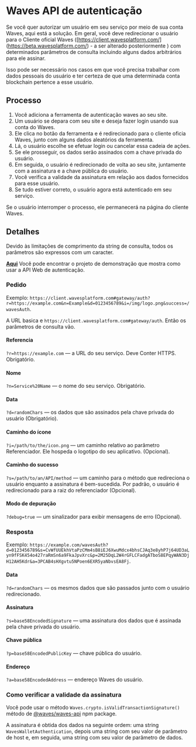 # Waves API de autenticação

Se você quer autorizar um usuário em seu serviço por meio de sua conta Waves, aqui está a solução. Em geral, você deve redirecionar o usuário para o Cliente oficial Waves \([https://client.wavesplatform.com/] (https://beta.wavesplatform.com/) - a ser alterado posteriormente \) com determinados parâmetros de consulta incluindo alguns dados arbitrários para ele assinar.

Isso pode ser necessário nos casos em que você precisa trabalhar com dados pessoais do usuário e ter certeza de que uma determinada conta blockchain pertence a esse usuário.

## Processo

1. Você adiciona a ferramenta de autenticação waves ao seu site.
2. Um usuário se depara com seu site e deseja fazer login usando sua conta do Waves.
3. Ele clica no botão da ferramenta e é redirecionado para o cliente oficia Waves, junto com alguns dados aleatórios da ferramenta.
4. Lá, o usuário escolhe se efetuar login ou cancelar essa cadeia de ações.
5. Se ele prosseguir, os dados serão assinados com a chave privada do usuário.
6. Em seguida, o usuário é redirecionado de volta ao seu site, juntamente com a assinatura e a chave pública do usuário.
7. Você verifica a validade da assinatura em relação aos dados fornecidos para esse usuário.
8. Se tudo estiver correto, o usuário agora está autenticado em seu serviço.

Se o usuário interromper o processo, ele permanecerá na página do cliente Waves.

## Detalhes

Devido às limitações de comprimento da string de consulta, todos os parâmetros são expressos com um caracter.

[**Aqui**](https://demo.wavesplatform.com) Você pode encontrar o projeto de demonstração que mostra como usar a API Web de autenticação.

### Pedido

Exemplo: `https://client.wavesplatform.com#gateway/auth?r=https://example.com&n=Example&d=0123456789&i=/img/logo.png&success=/wavesAuth`.

A URL basica e `https://client.wavesplatform.com#gateway/auth`. Então os parâmetros de consulta vão.

#### Referencia

`?r=https://example.com` — a URL do seu serviço. Deve Conter HTTPS. Obrigatório.

#### Nome

`?n=Service%20Name` — o nome do seu serviço. Obrigatório.

#### Data

`?d=randomChars` — os dados que são assinados pela chave privada do usuário \(Obrigatório\).

#### Caminho do ícone

`?i=/path/to/the/icon.png` — um caminho relativo ao parâmetro Referenciador. Ele hospeda o logotipo do seu aplicativo. \(Opcional\).

#### Caminho do sucesso

`?s=/path/to/an/API/method` — um caminho para o método que redireciona o usuário enquanto a assinatura é bem-sucedida. Por padrão, o usuário é redirecionado para a raiz do referenciador \(Opcional\).

#### Modo de depuração

`?debug=true` — um sinalizador para exibir mensagens de erro \(Opcional\).

### Resposta

Exemplo: `https://example.com/wavesAuth?d=0123456789&s=CvWfUUEkhVtaPzCMm4sB8iEJ6XwuMdcx4bhsCJAq3e8yhP7j64UD3aLyn9fFSK454o427raRmSn6a9FkaJpvXrc&p=2M25DqL2W4rGFLCFadgATboS8EPqyWAN3DjH12AH5Kdr&a=3PCAB4sHXgvtu5NPoen6EXR5yaNbvsEA8Fj`.

#### Data

`?d=randomChars` — os mesmos dados que são passados junto com o usuário redirecionado.

#### Assinatura

`?s=base58EncodedSignature` — uma assinatura dos dados que é assinada pela chave privada do usuário.

#### Chave pública

`?p=base58EncodedPublicKey` — chave pública do usuário.

#### Endereço

`?a=base58EncodedAddress` — endereço Waves do usuário.

### Como verificar a validade da assinatura

Você pode usar o método `Waves.crypto.isValidTransactionSignature()` método de [@waves/waves-api](https://www.npmjs.com/package/@waves/waves-api) npm package.

A assinatura é obtida dos dados na seguinte ordem: uma string `WavesWalletAuthentication`, depois uma string com seu valor de parâmetro de host e, em seguida, uma string com seu valor de parâmetro de dados.

